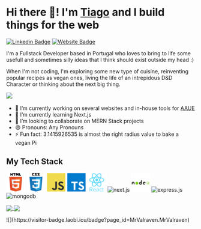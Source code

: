 
# Hi there 👋! I'm <a href="https://tiagocostadev.com">Tiago</a> and I build things for the web
[![Linkedin Badge](https://img.shields.io/badge/-tiagoagcosta-blue?style=flat&logo=Linkedin&logoColor=white&link=https://www.linkedin.com/in/tiagoagcosta/)](https://www.linkedin.com/in/tiagoagcosta/)
[![Website Badge](https://img.shields.io/badge/-tiagocostadev.com-47CCCC?style=flat&logo=Google-Chrome&logoColor=white&link=https://tiagocostadev.com)](https://tiagocostadev.com)

<p> I'm a Fullstack Developer based in Portugal who loves to bring to life some usefull and sometimes silly ideas that I think should exist outside my head :) </p>

<p> When I'm not coding, I'm exploring some new type of cuisine, reinventing popular recipes as vegan ones, living the life of an intrepidous D&D Character or thinking about the next big thing. </p>

<img src="https://media3.giphy.com/media/e8hxrpXhsvzH5gqr6V/giphy.gif?cid=790b7611bf34dd8a418579d83c00d2a4ef7e862a4bec00b0&rid=giphy.gif&ct=s" />

- 🔭 I’m currently working on several websites and in-house tools for [AAUE](https://aaue.pt/)
- 🌱 I’m currently learning Next.js
- 👯 I’m looking to collaborate on MERN Stack projects
- 😄 Pronouns: Any Pronouns
- ⚡ Fun fact: 3.1415926535 is almost the right radius value to bake a vegan Pi

## My Tech Stack

<p align="left">
<img src="https://raw.githubusercontent.com/devicons/devicon/master/icons/html5/html5-original-wordmark.svg" alt="html5" width="50" height="50"/>
<img src="https://raw.githubusercontent.com/devicons/devicon/master/icons/css3/css3-original-wordmark.svg" alt="css3" width="50" height="50"/>
<img src="https://raw.githubusercontent.com/devicons/devicon/master/icons/javascript/javascript-original.svg" alt="javascript" width="50" height="50" />
<img src="https://raw.githubusercontent.com/devicons/devicon/master/icons/typescript/typescript-original.svg" alt="typescript" width="50" height="50" />
<img src="https://raw.githubusercontent.com/devicons/devicon/master/icons/react/react-original-wordmark.svg" alt="react" width="50" height="50" />
<img src="https://cdn.jsdelivr.net/gh/devicons/devicon/icons/nextjs/nextjs-line.svg" alt="next.js" width="50" height="50" />
<img src="https://raw.githubusercontent.com/devicons/devicon/master/icons/nodejs/nodejs-original-wordmark.svg" alt="nodejs" width="50" height="50" />
<img src="https://cdn.jsdelivr.net/gh/devicons/devicon/icons/express/express-original.svg" alt="express.js" width="50" height="50" />
<img src="https://cdn.jsdelivr.net/gh/devicons/devicon/icons/mongodb/mongodb-original-wordmark.svg" alt="mongodb"  width="50" height="50" />
</p>

<a href="https://github.com/anuraghazra/github-readme-stats" >
  <img align="center" width="380px" margin-right="100px" src="https://github-readme-stats.vercel.app/api?username=MrValraven&show_icons=true&theme=tokyonight" />
</a>
<a href="https://github.com/anuraghazra/convoychat">
  <img align="center" width="320px" src="https://github-readme-stats.vercel.app/api/top-langs/?username=MrValraven&layout=compact&theme=tokyonight" />
</a>

<p>![](https://visitor-badge.laobi.icu/badge?page_id=MrValraven.MrValraven)</p>
